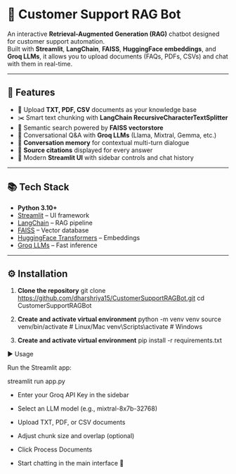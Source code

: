 # 🤖 Customer Support RAG Bot

An interactive **Retrieval-Augmented Generation (RAG)** chatbot designed for customer support automation.  
Built with **Streamlit**, **LangChain**, **FAISS**, **HuggingFace embeddings**, and **Groq LLMs**, it allows you to upload documents (FAQs, PDFs, CSVs) and chat with them in real-time.

---

## 🚀 Features
- 📂 Upload **TXT, PDF, CSV** documents as your knowledge base  
- ✂️ Smart text chunking with **LangChain RecursiveCharacterTextSplitter**  
- 🔎 Semantic search powered by **FAISS vectorstore**  
- 💬 Conversational Q&A with **Groq LLMs** (Llama, Mixtral, Gemma, etc.)  
- 🧠 **Conversation memory** for contextual multi-turn dialogue  
- 📑 **Source citations** displayed for every answer  
- 🎨 Modern **Streamlit UI** with sidebar controls and chat history  

---

## 📚 Tech Stack
- **Python 3.10+**
- [Streamlit](https://streamlit.io/) – UI framework  
- [LangChain](https://www.langchain.com/) – RAG pipeline  
- [FAISS](https://faiss.ai/) – Vector database  
- [HuggingFace Transformers](https://huggingface.co/) – Embeddings  
- [Groq LLMs](https://groq.com/) – Fast inference  

---

## ⚙️ Installation

1. **Clone the repository**
   git clone https://github.com/dharshriya15/CustomerSupportRAGBot.git
   cd CustomerSupportRAGBot

2. **Create and activate virtual environment**
  python -m venv venv
  source venv/bin/activate   # Linux/Mac
  venv\Scripts\activate      # Windows

3. **Create and activate virtual environment**
  pip install -r requirements.txt

▶️ Usage

Run the Streamlit app:

  streamlit run app.py

- Enter your Groq API Key in the sidebar

- Select an LLM model (e.g., mixtral-8x7b-32768)

- Upload TXT, PDF, or CSV documents

- Adjust chunk size and overlap (optional)

- Click Process Documents

- Start chatting in the main interface 🚀
